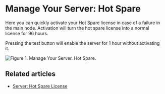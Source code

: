 # Manage Your Server: Hot Spare

Here you can quickly activate your Hot Spare license in case of a failure in the main node.
Activation will turn the hot spare license into a normal license for 96 hours.

Pressing the test button will enable the server for 1 hour without activating it.

![Figure 1. Manage Your Server. Hot Spare.](images/manage_your_server-hot_spare.png)

## Related articles

- [Server: Hot Spare License](../../server/configuration/configuration-hot-spare-license)
